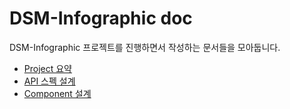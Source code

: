 # DSM-Infographic doc

DSM-Infographic 프로젝트를 진행하면서 작성하는 문서들을 모아둡니다.

- [Project 요약](./Project/README.md)
- [API 스펙 설계](./API-spec/README.md)
- [Component 설계](./Component-Tree/README.md)

